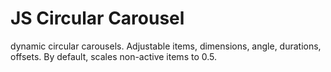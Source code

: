 # JS Circular Carousel

dynamic circular carousels. Adjustable items, dimensions, angle, durations, offsets. By default, scales non-active items to 0.5.